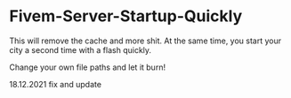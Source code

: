 # Fivem-Server-Startup-Quickly

This will remove the cache and more shit. 
At the same time, you start your city a second time with a flash quickly.

Change your own file paths and let it burn!

18.12.2021
fix and update
